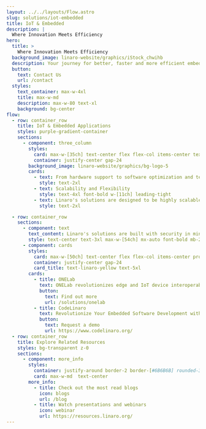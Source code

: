 ```yaml
---
layout: ../../layouts/Flow.astro
slug: solutions/iot-embedded
title: IoT & Embedded
description: |
  Where Innovation Meets Efficiency
hero:
  title: >
    Where Innovation Meets Efficiency
  background_image: linaro-website/graphics/iStock_chwihb
  description: Your journey for better, faster and more efficient embedded systems development starts here.
  button:
    text: Contact Us
    url: /contact
  styles:
    text_container: max-w-4xl
    title: max-w-md
    description: max-w-80 text-xl
    background: bg-center
flow:
  - row: container_row
    title: IoT & Embedded Applications
    styles: purple-gradient-container
    sections:
      - component: three_column
        styles:
          card: max-w-[35ch] text-center flex flex-col items-center text-2xl
          container: justify-center gap-24
        background_image: linaro-website/graphics/bg-logo-5
        cards:
          - text: From hardware support to software optimization and testing, we offer end-to-end solutions for IoT and Embedded Systems projects. We provide comprehensive support and services throughout the entire product lifecycle, from concept to deployment, ensuring that your project is delivered on time.
            style: text-2xl
          - text: Scalability and Flexibility
            style: text-4xl font-bold w-[11ch] leading-tight
          - text: Linaro's solutions are designed to be highly scalable and flexible, allowing organizations to easily adapt and scale their IoT and Embedded Systems deployments as their needs evolve. Whether you're deploying a single device or managing a large-scale IoT network, our solutions can scale to meet your requirements.
            style: text-2xl

  - row: container_row
    sections:
      - component: text
        text_content: Linaro's solutions are built with security in mind
        style: text-center text-3xl max-w-[54ch] mx-auto font-bold mb-24
      - component: cards
        styles:
          card: max-w-[50ch] text-center flex flex-col items-center prose-p:text-2xl
          container: justify-center gap-24
          card_title: text-linaro-yellow text-5xl
        cards:
          - title: ONELab
            text: ONELab revolutionizes edge and IoT device interoperability testing.
            button:
              text: Find out more
              url: /solutions/onelab
          - title: CodeLinaro
            text: Revolutionize Your Embedded Software Development with CodeLinaro
            button:
              text: Request a demo
              url: https://www.codelinaro.org/
  - row: container_row
    title: Explore Related Resources
    styles: bg-transparent z-0
    sections:
      - component: more_info
        styles:
          container: justify-around border-2 border-[#6B6B6B] rounded-3xl py-10
          card: max-w-md  text-center
        more_info:
          - title: Check out the most read blogs
            icon: blogs
            url: /blog
          - title: Watch presentations and webinars
            icon: webinar
            url: https://resources.linaro.org/
---
```

